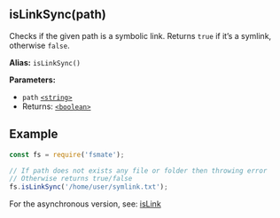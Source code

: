 ## isLinkSync(path)

Checks if the given path is a symbolic link. Returns `true` if it’s a symlink, otherwise `false`.

**Alias:** `isLinkSync()`

**Parameters:**

- `path` [`<string>`](https://developer.mozilla.org/en-US/docs/Web/JavaScript/Data_structures#String_type)
- Returns: [`<boolean>`](https://developer.mozilla.org/en-US/docs/Web/JavaScript/Guide/Data_structures#boolean_type)

## Example

```js
const fs = require('fsmate');

// If path does not exists any file or folder then throwing error
// Otherwise returns true/false
fs.isLinkSync('/home/user/symlink.txt');
```

For the asynchronous version, see: [isLink](./isLink.md)